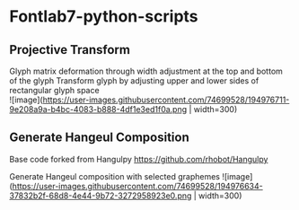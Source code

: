# Fontlab7-python-scripts

## Projective Transform
Glyph matrix deformation through width adjustment at the top and bottom of the glyph
Transform glyph by adjusting upper and lower sides of rectangular glyph space  
![image](https://user-images.githubusercontent.com/74699528/194976711-9e208a9a-b4bc-4083-b888-4df1e3ed1f0a.png | width=300)



## Generate Hangeul Composition 
Base code forked from Hangulpy
https://github.com/rhobot/Hangulpy

Generate Hangeul composition with selected graphemes
![image](https://user-images.githubusercontent.com/74699528/194976634-37832b2f-68d8-4e44-9b72-3272958923e0.png | width=300)
